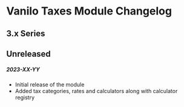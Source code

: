 # Vanilo Taxes Module Changelog

## 3.x Series

## Unreleased
##### 2023-XX-YY

- Initial release of the module
- Added tax categories, rates and calculators along with calculator registry 
